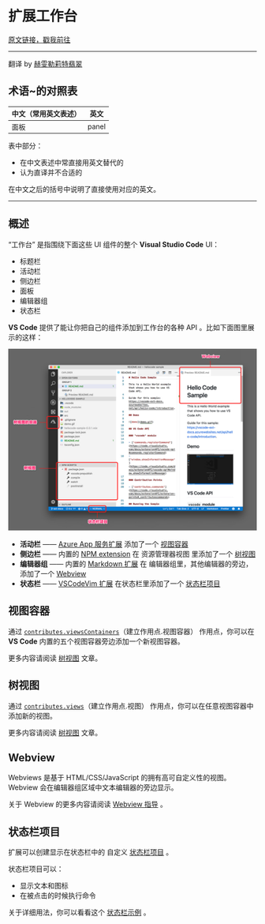 # 扩展工作台

[原文链接，戳我前往](https://code.visualstudio.com/api/extension-capabilities/extending-workbench)

------

翻译 by [赫雯勒莉特翡翠](https://github.com/HeveraletLaidCenx)

## 术语~的对照表

|中文（常用英文表述）|英文|
|----|----|
|面板|panel|

表中部分：

* 在中文表述中常直接用英文替代的
* 认为直译并不合适的

在中文之后的括号中说明了直接使用对应的英文。

------

## 概述

“工作台” 是指围绕下面这些 UI 组件的整个 **Visual Studio Code** UI：

* 标题栏
* 活动栏
* 侧边栏
* 面板
* 编辑器组
* 状态栏

**VS Code** 提供了能让你把自己的组件添加到工作台的各种 API 。比如下面图里展示的这样：

![扩展工作台](img/扩展工作台.jpg)

* **活动栏** —— [Azure App 服务扩展](https://marketplace.visualstudio.com/items?itemName=ms-azuretools.vscode-azureappservice) 添加了一个 [视图容器](https://code.visualstudio.com/api/extension-capabilities/extending-workbench#view-container)
* **侧边栏** —— 内置的 [NPM extension](https://github.com/microsoft/vscode/tree/main/extensions/npm) 在 资源管理器视图 里添加了一个 [树视图](https://code.visualstudio.com/api/extension-capabilities/extending-workbench#tree-view)
* **编辑器组** —— 内置的 [Markdown 扩展](https://github.com/microsoft/vscode/tree/main/extensions/markdown-language-features) 在 编辑器组里，其他编辑器的旁边，添加了一个 [Webview](https://code.visualstudio.com/api/extension-capabilities/extending-workbench#webview)
* **状态栏** —— [VSCodeVim 扩展](https://marketplace.visualstudio.com/items?itemName=vscodevim.vim) 在状态栏里添加了一个 [状态栏项目](https://code.visualstudio.com/api/extension-capabilities/extending-workbench#status-bar-item)

## 视图容器

通过 [`contributes.viewsContainers`](https://code.visualstudio.com/api/references/contribution-points#contributes.viewsContainers)（建立作用点.视图容器） 作用点，你可以在 **VS Code** 内置的五个视图容器旁边添加一个新视图容器。

更多内容请阅读 [树视图](https://code.visualstudio.com/api/extension-guides/tree-view) 文章。

## 树视图

通过 [`contributes.views`](https://code.visualstudio.com/api/references/contribution-points#contributes.views)（建立作用点.视图） 作用点，你可以在任意视图容器中添加新的视图。

更多内容请阅读 [树视图](https://code.visualstudio.com/api/extension-guides/tree-view) 文章。

## Webview

Webviews 是基于 HTML/CSS/JavaScript 的拥有高可自定义性的视图。 Webview 会在编辑器组区域中文本编辑器的旁边显示。

关于 Webview 的更多内容请阅读  [Webview 指导](https://code.visualstudio.com/api/extension-guides/webview) 。

## 状态栏项目

扩展可以创建显示在状态栏中的 自定义 [状态栏项目](https://code.visualstudio.com/api/references/vscode-api#StatusBarItem) 。

状态栏项目可以：

* 显示文本和图标
* 在被点击的时候执行命令

关于详细用法，你可以看看这个 [状态栏示例](https://github.com/microsoft/vscode-extension-samples/tree/main/statusbar-sample) 。
